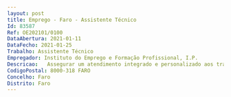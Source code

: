 ```yaml
--- 
layout: post
title: Emprego - Faro - Assistente Técnico
Id: 83587
Ref: OE202101/0100
DataAbertura: 2021-01-11
DataFecho: 2021-01-25
Trabalho: Assistente Técnico
Empregador: Instituto do Emprego e Formação Profissional, I.P.
Descricao:   Assegurar um atendimento integrado e personalizado aos trabalhadores das diferentes Unidades Orgânicas Locais da Delegação Regional no âmbito dos Recursos Humanos   Assegurar o processamento da assiduidade, numa lógica de serviços partilhados, bem como apoiar os serviços regionais e locais na sua monitorização e na utilização dos sistemas de informação de suporte   Dinamizar e controlar os procedimentos inerentes à triagem, conservação e eliminação de documentos, bem como a organização dos espaços de arquivo regionais e locais, tendo em vista garantir a observância da legislação e das normas internas sobre esta matérias, a racionalização e a funcionalidade do acervo documental do IEFP, IP   Apoiar a organização das ações de Formação interna   Garantir a aplicação dos procedimentos definidos no manual de suporte à gestão da frota automóvel, bem como na utilização e atualização dos respetivos sistemas de informação e rotinas administrativas assegurando o necessário apoio técnico, a nível regional e local   Colaborar na sistematização da informação relativa a reclamações, opiniões e sugestões dos utentes e organizar os processos de reclamações para o seu encaminhamento, no âmbito do serviço de Gestão de Reclamações   Apoio administrativo ao Núcleo e elaboração de documentos de trabalho recorrendo às ferramentas do Microsoft Office, em especial Excel, Word e bases de dados   Assegurar o atendimento presencial e telefónico
CodigoPostal: 8000-318 FARO
Concelho: Faro
Distrito: Faro
--- 
```

